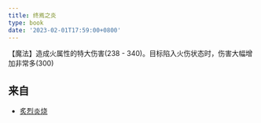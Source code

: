 ```yaml
---
title: 终焉之炎
type: book
date: '2023-02-01T17:59:00+0800'
---
```


【魔法】造成火属性的特大伤害(238 - 340)。目标陷入火伤状态时，伤害大幅增加非常多(300)

## 来自

* [炙烈炎烧](/docs/物品/炙烈炎烧)